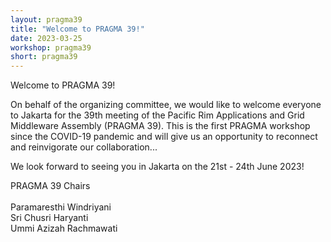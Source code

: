 ```yaml
---
layout: pragma39
title: "Welcome to PRAGMA 39!"
date: 2023-03-25
workshop: pragma39
short: pragma39
---
```


<div class="border39">Welcome to PRAGMA 39!</div>

On behalf of the organizing committee, we would like to welcome everyone to Jakarta for the 39th meeting of the Pacific Rim Applications and Grid Middleware Assembly (PRAGMA 39). This is the first PRAGMA workshop since the COVID-19 pandemic and will give us an opportunity to reconnect and reinvigorate our collaboration...

We look forward to seeing you in Jakarta on the 21st - 24th June 2023!

<div class="border39">PRAGMA 39 Chairs</div>
<br/>
Paramaresthi Windriyani<br/>
Sri Chusri Haryanti<br/>
Ummi Azizah Rachmawati


<br>
